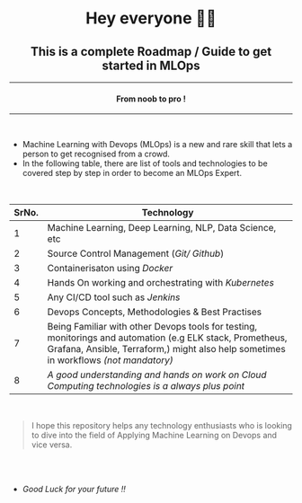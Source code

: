 <h1 align="center"> Hey everyone 🙋‍♂️</h1>
<h2 align="center"> This is a complete Roadmap / Guide to get started in MLOps </h2>
<hr>
<h4 align="center"> From noob to pro ! </h2>
<hr>

<br>

- Machine Learning with Devops (MLOps) is a new and rare skill that lets a person to get recognised from a crowd.
- In the following table, there are list of tools and technologies to be covered step by step in order to become an MLOps Expert.
<center>
<div>
<br>

| SrNo. |  Technology |
|-|-|
| 1 | Machine Learning, Deep Learning, NLP, Data Science, etc |
| 2 | Source Control Management (*Git/ Github*) |
| 3 | Containerisaton using *Docker*  |
| 4 | Hands On working and orchestrating with *Kubernetes* | 
| 5 | Any CI/CD tool such as *Jenkins* |
| 6 | Devops Concepts, Methodologies & Best Practises|
| 7 | Being Familiar with other Devops tools for testing, monitorings and automation (e.g ELK stack, Prometheus, Grafana, Ansible, Terraform,) might also help sometimes in workflows *(not mandatory)* |
| 8 | *A good understanding and hands on work on Cloud Computing technologies is a always plus point* |

</center>

<br>

> I hope this repository helps any technology enthusiasts who is looking to dive into the field of Applying Machine Learning on Devops and vice versa. 
<br>
<br>

- *Good Luck for your future !!*